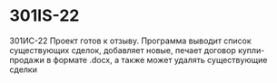# 301IS-22
301ИС-22
Проект готов к отзыву. Программа выводит список существующих сделок, добавляет новые, печает договор купли-продажи в формате .docx, а также может удалять существующие сделки
